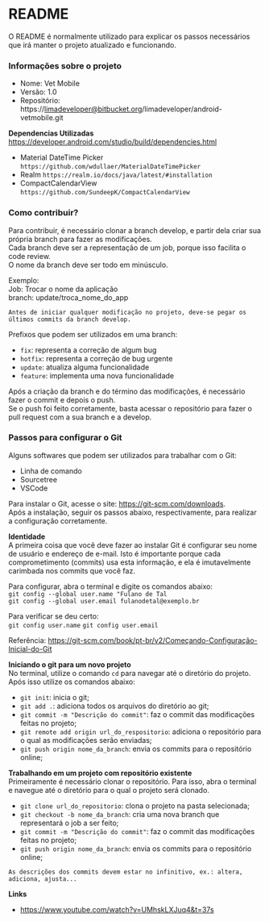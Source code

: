 # README #

O README é normalmente utilizado para explicar os passos necessários que irá manter o projeto atualizado e funcionando.  

### Informações sobre o projeto ###

* Nome: Vet Mobile
* Versão: 1.0
* Repositório: https://limadeveloper@bitbucket.org/limadeveloper/android-vetmobile.git

**Dependencias Utilizadas**  
https://developer.android.com/studio/build/dependencies.html

* Material DateTime Picker `https://github.com/wdullaer/MaterialDateTimePicker`
* Realm `https://realm.io/docs/java/latest/#installation`
* CompactCalendarView `https://github.com/SundeepK/CompactCalendarView`

### Como contribuir? ###

Para contribuir, é necessário clonar a branch develop, e partir dela criar sua própria branch para fazer as modificações.  
Cada branch deve ser a representação de um job, porque isso facilita o code review.  
O nome da branch deve ser todo em minúsculo.  

Exemplo:  
Job: Trocar o nome da aplicação  
branch: update/troca_nome_do_app  

`Antes de iniciar qualquer modificação no projeto, deve-se pegar os últimos commits da branch develop.`  

Prefixos que podem ser utilizados em uma branch:  

* `fix`: representa a correção de algum bug  
* `hotfix`: representa a correção de bug urgente  
* `update`: atualiza alguma funcionalidade  
* `feature`: implementa uma nova funcionalidade  

Após a criação da branch e do término das modificações, é necessário fazer o commit e depois o push.  
Se o push foi feito corretamente, basta acessar o repositório para fazer o pull request com a sua branch e a develop.  

### Passos para configurar o Git ###

Alguns softwares que podem ser utilizados para trabalhar com o Git:

* Linha de comando
* Sourcetree
* VSCode

Para instalar o Git, acesse o site: https://git-scm.com/downloads.  
Após a instalação, seguir os passos abaixo, respectivamente, para realizar a configuração corretamente.  

**Identidade**  
A primeira coisa que você deve fazer ao instalar Git é configurar seu nome de usuário e endereço de e-mail. Isto é importante porque cada comprometimento (commits) usa esta informação, e ela é imutavelmente carimbada nos commits que você faz.  

Para configurar, abra o terminal e digite os comandos abaixo:  
`git config --global user.name "Fulano de Tal`  
`git config --global user.email fulanodetal@exemplo.br`

Para verificar se deu certo:  
`git config user.name`
`git config user.email`

Referência: https://git-scm.com/book/pt-br/v2/Começando-Configuração-Inicial-do-Git  

**Iniciando o git para um novo projeto**  
No terminal, utilize o comando `cd` para navegar até o diretório do projeto. Após isso utilize os comandos abaixo:  

* `git init`: inicia o git;
* `git add .`: adiciona todos os arquivos do diretório ao git;
* `git commit -m "Descrição do commit"`: faz o commit das modificações feitas no projeto;
* `git remote add origin url_do_respositorio`: adiciona o repositório para o qual as modificações serão enviadas;
* `git push origin nome_da_branch`: envia os commits para o repositório online;

**Trabalhando em um projeto com repositório existente**  
Primeiramente é necessário clonar o repositório. Para isso, abra o terminal e navegue até o diretório para o qual o projeto será clonado.

* `git clone url_do_repositorio`: clona o projeto na pasta selecionada;
* `git checkout -b nome_da_branch`: cria uma nova branch que representará o job a ser feito;
* `git commit -m "Descrição do commit"`: faz o commit das modificações feitas no projeto;
* `git push origin nome_da_branch`: envia os commits para o repositório online;  

`As descrições dos commits devem estar no infinitivo, ex.: altera, adiciona, ajusta...`

**Links**

* https://www.youtube.com/watch?v=UMhskLXJuq4&t=37s